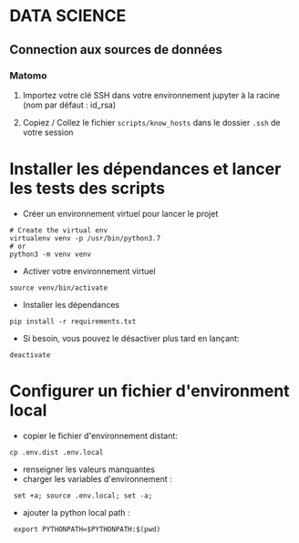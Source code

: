 # DATA SCIENCE

## Connection aux sources de données

### Matomo

1. Importez votre clé SSH dans votre environnement jupyter à la racine (nom par défaut : id_rsa)

2. Copiez / Collez le fichier `scripts/know_hosts` dans le dossier `.ssh` de votre session

# Installer les dépendances et lancer les tests des scripts

- Créer un environnement virtuel pour lancer le projet

```
# Create the virtual env
virtualenv venv -p /usr/bin/python3.7
# or
python3 -m venv venv
```

- Activer votre environnement virtuel

```
source venv/bin/activate
```

- Installer les dépendances

```
pip install -r requirements.txt
```

- Si besoin, vous pouvez le désactiver plus tard en lançant:

```
deactivate
```

# Configurer un fichier d'environment local

- copier le fichier d'environnement distant:

```
cp .env.dist .env.local
```

- renseigner les valeurs manquantes
- charger les variables d'environnement :

```
 set +a; source .env.local; set -a;
```

- ajouter la python local path :

```
 export PYTHONPATH=$PYTHONPATH:$(pwd)
```
